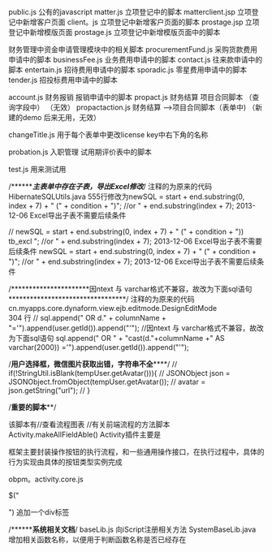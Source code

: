 public.js    公有的javascript
matter.js    立项登记中的脚本
matterclient.jsp 立项登记中新增客户页面
client。js    立项登记中新增客户页面的脚本
prostage.jsp   立项登记中新增模版页面
prostage.js    立项登记中新增模版页面中的脚本

财务管理中资金申请管理模块中的相关脚本
procurementFund.js  采购货款费用申请中的脚本
businessFee.js      业务费用申请中的脚本
contact.js          往来款申请中的脚本
entertain.js        招待费用申请中的脚本
sporadic.js         零星费用申请中的脚本
tender.js			招投标费用申请中的脚本

account.js   财务报销   报销申请中的脚本
propact.js   财务结算  项目合同脚本 （查询字段中）  （无效）
propactaction.js 财务结算   -->项目合同脚本（表单中)   （新建的demo 后来无用，无效）

changeTitle.js  用于每个表单中更改license key中右下角的名称

probation.js    入职管理      试用期评价表中的脚本

test.js  用来测试用


/*********************主表单中存在子表，导出Excel修改***************/  注释的为原来的代码
HibernateSQLUtils.java   555行修改为newSQL = start + end.substring(0, index + 7) + " (" + condition + ")"; //or " + end.substring(index + 7); 2013-12-06 Excel导出子表不需要后续条件

//				newSQL = start + end.substring(0, index + 7) + " (" + condition + ")) tb_excl "; //or " + end.substring(index + 7); 2013-12-06 Excel导出子表不需要后续条件
				newSQL = start + end.substring(0, index + 7) + " (" + condition + ")"; //or " + end.substring(index + 7); 2013-12-06 Excel导出子表不需要后续条件

/**********************因ntext 与 varchar格式不兼容，故改为下面sql语句 *********************************/  注释的为原来的代码
cn.myapps.core.dynaform.view.ejb.editmode.DesignEditMode  
304 行
//			sql.append(" OR d." + columnName + "='").append(user.getId()).append("'");  //因ntext 与 varchar格式不兼容，故改为下面sql语句 
			sql.append(" OR " + "cast(d."+columnName +" AS varchar(2000)) ='").append(user.getId()).append("'");

/****************************用户选择框，微信图片获取出错，字符串不全********************************/
//				if(!StringUtil.isBlank(tempUser.getAvatar())){
//					JSONObject json = JSONObject.fromObject(tempUser.getAvatar());
//					avatar = json.getString("url");
//				}



/************重要的脚本**************/

<script src='<s:url value='/portal/share/component/view/common.js' />'></script>

<script src='<s:url value='/portal/share/component/view/view.js' />'></script>

<script src='<s:url value="/portal/dwz/resource/document/obpm.ui.js"/>'></script>

<script src='<s:url value="/portal/share/script/document/document.js"/>'></script>   
该脚本有//查看流程图表   //有关前端流程的方法脚本                       
Activity.makeAllFieldAble()  Activity插件主要是 <p>框架主要封装操作按钮的执行流程，和一些通用操作接口，在执行过程中，具体的行为实现由具体的按钮类型实例完成</p>   obpm。activity.core.js



$("<div></div>")  追加一个div标签


/************系统相关文档******/
baseLib.js    向iScript注册相关方法
SystemBaseLib.java   增加相关函数名称，以便用于判断函数名称是否已经存在

